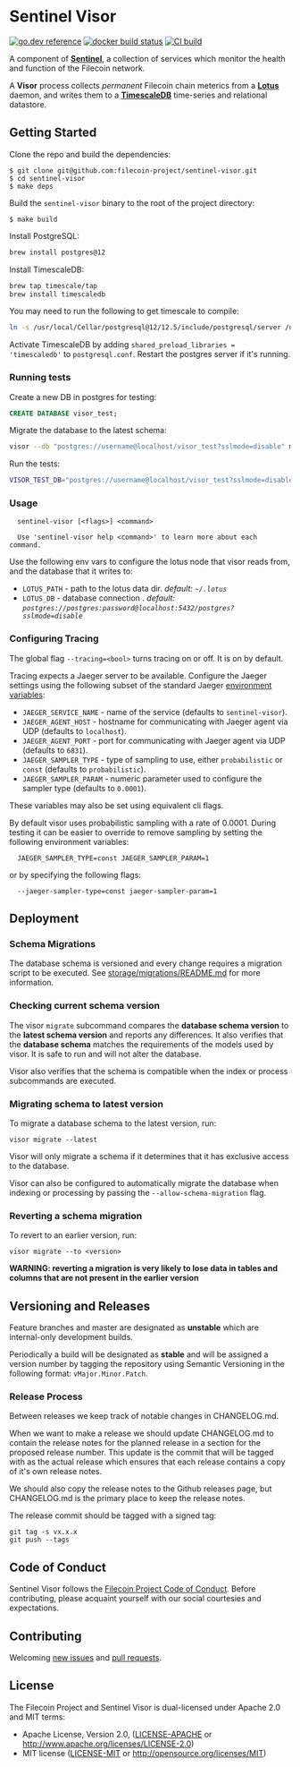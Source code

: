 # Sentinel Visor
[![go.dev reference](https://img.shields.io/badge/go.dev-reference-007d9c?logo=go&logoColor=white&style=flat-square)](https://pkg.go.dev/github.com/filecoin-project/sentinel-visor) [![docker build status](https://img.shields.io/docker/cloud/build/filecoin/sentinel-visor?style=flat-square)](https://hub.docker.com/repository/docker/filecoin/sentinel-visor) [![CI build](https://img.shields.io/circleci/build/gh/filecoin-project/sentinel-visor?label=ci%20build&style=flat-square)](https://app.circleci.com/pipelines/github/filecoin-project/sentinel-visor)

A component of [**Sentinel**](https://github.com/filecoin-project/sentinel), a collection of services which monitor the health and function of the Filecoin network. 

A **Visor** process collects _permanent_ Filecoin chain meterics from a [**Lotus**](https://github.com/filecoin-project/lotus/) daemon, and writes them to a [**TimescaleDB**](https://github.com/timescale/timescaledb) time-series and relational datastore.


## Getting Started

Clone the repo and build the dependencies:

```console
$ git clone git@github.com:filecoin-project/sentinel-visor.git
$ cd sentinel-visor
$ make deps
```

Build the `sentinel-visor` binary to the root of the project directory:

```console
$ make build
```

Install PostgreSQL:

```sh
brew install postgres@12
```

Install TimescaleDB:

```sh
brew tap timescale/tap
brew install timescaledb
```

You may need to run the following to get timescale to compile:

```sh
ln -s /usr/local/Cellar/postgresql@12/12.5/include/postgresql/server /usr/local/Cellar/postgresql@12/12.5/include/server
```

Activate TimescaleDB by adding `shared_preload_libraries = 'timescaledb'` to `postgresql.conf`. Restart the postgres server if it's running.

### Running tests

Create a new DB in postgres for testing:

```sql
CREATE DATABASE visor_test;
```

Migrate the database to the latest schema:

```sh
visor --db "postgres://username@localhost/visor_test?sslmode=disable" migrate --latest
```

Run the tests:

```sh
VISOR_TEST_DB="postgres://username@localhost/visor_test?sslmode=disable" go test ./...
```

### Usage

```
  sentinel-visor [<flags>] <command>

  Use 'sentinel-visor help <command>' to learn more about each command.
```

Use the following env vars to configure the lotus node that visor reads from, and the database that it writes to:

- `LOTUS_PATH` - path to the lotus data dir. _default: `~/.lotus`_
- `LOTUS_DB` - database connection . _default: `postgres://postgres:password@localhost:5432/postgres?sslmode=disable`_

### Configuring Tracing

The global flag `--tracing=<bool>` turns tracing on or off. It is on by default.

Tracing expects a Jaeger server to be available. Configure the Jaeger settings using the following subset of the standard Jaeger [environment variables](https://github.com/jaegertracing/jaeger-client-go#environment-variables):

 * `JAEGER_SERVICE_NAME` - name of the service (defaults to `sentinel-visor`).
 * `JAEGER_AGENT_HOST` - hostname for communicating with Jaeger agent via UDP (defaults to `localhost`).
 * `JAEGER_AGENT_PORT` - port for communicating with Jaeger agent via UDP (defaults to `6831`).
 * `JAEGER_SAMPLER_TYPE` - type of sampling to use, either `probabilistic` or `const` (defaults to `probabilistic`).
 * `JAEGER_SAMPLER_PARAM` - numeric parameter used to configure the sampler type (defaults to `0.0001`).

These variables may also be set using equivalent cli flags.

By default visor uses probabilistic sampling with a rate of 0.0001. During testing it can be easier to override to remove sampling by setting
the following environment variables:

```
  JAEGER_SAMPLER_TYPE=const JAEGER_SAMPLER_PARAM=1
```

or by specifying the following flags:

```
  --jaeger-sampler-type=const jaeger-sampler-param=1
```

## Deployment

### Schema Migrations

The database schema is versioned and every change requires a migration script to be executed. See [storage/migrations/README.md](storage/migrations/README.md) for more information.

### Checking current schema version

The visor `migrate` subcommand compares the **database schema version** to the **latest schema version** and reports any differences.
It also verifies that the **database schema** matches the requirements of the models used by visor. It is safe to run and will not alter the database.

Visor also verifies that the schema is compatible when the index or process subcommands are executed.

### Migrating schema to latest version

To migrate a database schema to the latest version, run:

    visor migrate --latest

Visor will only migrate a schema if it determines that it has exclusive access to the database. 

Visor can also be configured to automatically migrate the database when indexing or processing by passing the `--allow-schema-migration` flag.

### Reverting a schema migration

To revert to an earlier version, run:

    visor migrate --to <version>

**WARNING: reverting a migration is very likely to lose data in tables and columns that are not present in the earlier version**


## Versioning and Releases

Feature branches and master are designated as **unstable** which are internal-only development builds. 

Periodically a build will be designated as **stable** and will be assigned a version number by tagging the repository
using Semantic Versioning in the following format: `vMajor.Minor.Patch`.
 
### Release Process

Between releases we keep track of notable changes in CHANGELOG.md.

When we want to make a release we should update CHANGELOG.md to contain the release notes for the planned release in a section for
the proposed release number. This update is the commit that will be tagged with as the actual release which ensures that each release
contains a copy of it's own release notes. 

We should also copy the release notes to the Github releases page, but CHANGELOG.md is the primary place to keep the release notes. 

The release commit should be tagged with a signed tag:

    git tag -s vx.x.x
    git push --tags



## Code of Conduct

Sentinel Visor follows the [Filecoin Project Code of Conduct](https://github.com/filecoin-project/community/blob/master/CODE_OF_CONDUCT.md). Before contributing, please acquaint yourself with our social courtesies and expectations.


## Contributing

Welcoming [new issues](https://github.com/filecoin-project/sentinel-visor/issues/new) and [pull requests](https://github.com/filecoin-project/sentinel-visor/pulls).


## License

The Filecoin Project and Sentinel Visor is dual-licensed under Apache 2.0 and MIT terms:

- Apache License, Version 2.0, ([LICENSE-APACHE](https://github.com/filecoin-project/sentinel-visor/blob/master/LICENSE-APACHE) or http://www.apache.org/licenses/LICENSE-2.0)
- MIT license ([LICENSE-MIT](https://github.com/filecoin-project/sentinel-visor/blob/master/LICENSE-MIT) or http://opensource.org/licenses/MIT)
